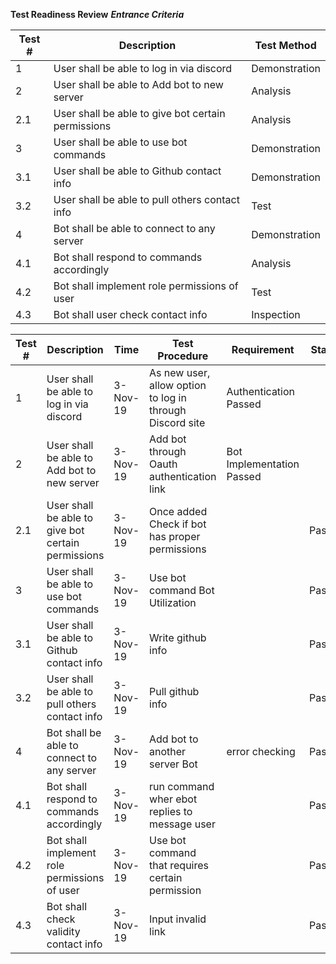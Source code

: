 **Test Readiness Review**
***Entrance Criteria***

|Test #|Description |Test Method | 
|--|--|--|
| 1 | User shall be able to log in via discord |Demonstration |
| 2 |  User shall be able to Add bot to new server|Analysis |
|2.1| User shall be able to give bot certain permissions |Analysis |
|3| User shall be able to use bot commands | Demonstration|
| 3.1 | User shall be able to Github contact info |Demonstration |
| 3.2 | User shall be able to pull others contact info |Test |
|  4| Bot shall be able to connect to any server |Demonstration |
|  4.1| Bot shall respond to commands accordingly | Analysis|
| 4.2 | Bot shall implement role permissions of user |Test |
| 4.3| Bot shall user check contact info | Inspection|

|Test #	|Description	|Time	|Test Procedure	|Requirement|	Status|
|--|--|--|--|--|--|
|1	|User shall be able to log in via discord|	3-Nov-19|	As new user, allow option to log in through Discord site	|Authentication	Passed|
|2	|User shall be able to Add bot to new server	|3-Nov-19|	Add bot through Oauth authentication link	|Bot Implementation	Passed|
|2.1	|User shall be able to give bot certain permissions	|3-Nov-19|	Once added Check if bot has proper permissions||		Passed|
|3	|User shall be able to use bot commands	|3-Nov-19|	Use bot command	Bot Utilization||	Passed|
|3.1	|User shall be able to Github contact info	|3-Nov-19|	Write github info	||	Passed|
|3.2	|User shall be able to pull others contact info	|3-Nov-19|	Pull github info	||	Passed|
|4	|Bot shall be able to connect to any server	|3-Nov-19|	Add bot to another server	Bot| error checking|	Passed|
|4.1	|Bot shall respond to commands accordingly	|3-Nov-19|	run command wher ebot replies to message user		||Passed|
|4.2	|Bot shall implement role permissions of user	|3-Nov-19|	Use bot command that requires certain permission	||	Passed|
|4.3	|Bot shall check validity contact info	|3-Nov-19|	Input invalid link	||	Passed|
